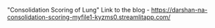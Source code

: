 "Consolidation Scoring of Lung" 
Link to the blog -  https://darshan-na-consolidation-scoring-myfile1-kyzms0.streamlitapp.com/
